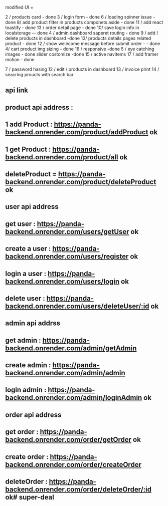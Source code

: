  

modified UI = 

2 / products card - done
3 / login form - done
6 / loading spinner issue - done 
8/ add product filter in products componets aside  -   done
11 / add react toastify   - done
13 / order detail page - done
10/ save login info in localstorage   -- done
4 / admin dashboard saperet routing  - done
9 / add / delete products in dashboard  -done
13/ products details pages related product  - done
12 / show welecome message before submit order  - - done
4/ cart product img sizing - done
16 / responsive  -done
5 / eye catching images - done
slider costomize -done
15 / active navitems
17 /  add framer motion - done

7 / password hasing
12 /  edit /  products in dashboard
13 / invoice print
14 / seacring proucts with search bar

 


## api link 
## product api address : 

## 1 add Product : https://panda-backend.onrender.com/product/addProduct   ok
## 1  get Product : https://panda-backend.onrender.com/product/all  ok 
## deleteProduct =  https://panda-backend.onrender.com/product/deleteProduct     ok


##  user api address 

## get user : https://panda-backend.onrender.com/users/getUser   ok
## create a user : https://panda-backend.onrender.com/users/register ok
## login a user : https://panda-backend.onrender.com/users/login   ok
##  delete user : https://panda-backend.onrender.com/users/deleteUser/:id   ok


## admin api addrss 

## get admin  : https://panda-backend.onrender.com/admin/getAdmin 
 ## create admin : https://panda-backend.onrender.com/admin/admin
## login admin :   https://panda-backend.onrender.com/admin/loginAdmin   ok


## order api address 

## get order :    https://panda-backend.onrender.com/order/getOrder   ok
## create order : https://panda-backend.onrender.com/order/createOrder
## deleteOrder : https://panda-backend.onrender.com/order/deleteOrder/:id     ok# super-deal
